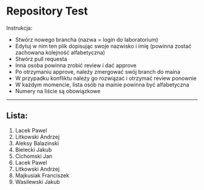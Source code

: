 # Repository Test
Instrukcja:
* Stwórz nowego brancha (nazwa = login do laboratorium)
* Edytuj w nim ten plik dopisując swoje nazwisko i imię (powinna zostać zachowana kolejność alfabetyczna)
* Stwórz pull requesta
* Inna osoba powinna zrobić review i dać approve
* Po otrzymaniu approve, należy zmergować swój branch do maina
* W przypadku konfliktu należy go rozwiązać i otrzymać review ponownie
* W każdym momencie, lista osób na mainie powinna być alfabetyczna
* Numery na liście są obowiązkowe
---
## Lista:
1. Lacek Pawel
2. Litkowski Andrzej
3. Aleksy Balazinski
1. Bielecki Jakub
2. Cichomski Jan
3. Lacek Pawel
4. Litkowski Andrzej
8. Majkusiak Franciszek
5. Wasilewski Jakub
